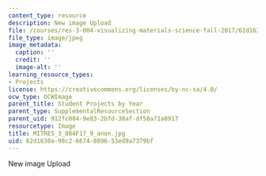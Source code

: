 ```yaml
---
content_type: resource
description: New image Upload
file: /courses/res-3-004-visualizing-materials-science-fall-2017/62d1630a98c26674889653ed9a7379bf_MITRES_3_004F17_9_anon.jpg
file_type: image/jpeg
image_metadata:
  caption: ''
  credit: ''
  image-alt: ''
learning_resource_types:
- Projects
license: https://creativecommons.org/licenses/by-nc-sa/4.0/
ocw_type: OCWImage
parent_title: Student Projects by Year
parent_type: SupplementalResourceSection
parent_uid: 912fc084-9e83-2bfd-38af-df58a71a8917
resourcetype: Image
title: MITRES_3_004F17_9_anon.jpg
uid: 62d1630a-98c2-6674-8896-53ed9a7379bf
---
```

New image Upload